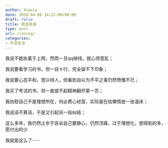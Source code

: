 ```yaml
---
author: Xiaxia
date: 2010-04-08 14:21:06+00:00
draft: false
title: 疯言疯语
type: post
url: /raving/
categories:
- 平淡生活
---
```


我说不能执着于上网，然而一旦qq掉线，就心烦意乱；
  
我说要看学习的书，但一目十行，完全留不下印象；
  
我说要心态平和，宽以待人，但看到自以为不平之事仍然愤慨不已；
  
我买了考试的书，但一直提不起精神翻开第一页；
  
我劝慰自己不是理想所在，何必费心经营，实际是在给懒惰放一张温床；
  
我说话不算话，于是又引起另一段纠结；
  
这么多年，我仍然止步于告诉自己要静心，仍然浮躁，过于理想化，想得到的多，愿付出的少
  
我就是这么了······ 
